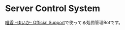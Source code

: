 # Server Control System
[唯香 -ゆいか- Official Support](https://yuika.ryosan1210.net/support)で使ってる処罰管理Botです。
